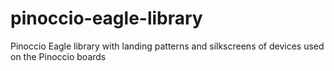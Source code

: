 pinoccio-eagle-library
======================

Pinoccio Eagle library with landing patterns and silkscreens of devices used on the Pinoccio boards